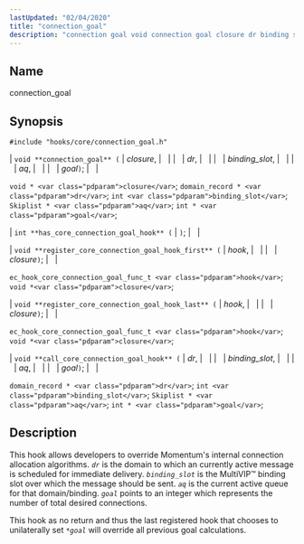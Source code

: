 ```yaml
---
lastUpdated: "02/04/2020"
title: "connection_goal"
description: "connection goal void connection goal closure dr binding slot aq goal void closure domain record dr int binding slot Skiplist aq int goal int has core connection goal hook void register core connection goal hook first hook closure ec hook core connection goal func t hook void closure void register..."
---
```


<a name="hooks.core.connection_goal"></a> 
## Name

connection_goal

## Synopsis

`#include "hooks/core/connection_goal.h"`

| `void **connection_goal** (` | <var class="pdparam">closure</var>, |   |
|   | <var class="pdparam">dr</var>, |   |
|   | <var class="pdparam">binding_slot</var>, |   |
|   | <var class="pdparam">aq</var>, |   |
|   | <var class="pdparam">goal</var>`)`; |   |

`void * <var class="pdparam">closure</var>`;
`domain_record * <var class="pdparam">dr</var>`;
`int <var class="pdparam">binding_slot</var>`;
`Skiplist * <var class="pdparam">aq</var>`;
`int * <var class="pdparam">goal</var>`;

| `int **has_core_connection_goal_hook** (` | `)`; |   |

| `void **register_core_connection_goal_hook_first** (` | <var class="pdparam">hook</var>, |   |
|   | <var class="pdparam">closure</var>`)`; |   |

`ec_hook_core_connection_goal_func_t <var class="pdparam">hook</var>`;
`void *<var class="pdparam">closure</var>`;

| `void **register_core_connection_goal_hook_last** (` | <var class="pdparam">hook</var>, |   |
|   | <var class="pdparam">closure</var>`)`; |   |

`ec_hook_core_connection_goal_func_t <var class="pdparam">hook</var>`;
`void *<var class="pdparam">closure</var>`;

| `void **call_core_connection_goal_hook** (` | <var class="pdparam">dr</var>, |   |
|   | <var class="pdparam">binding_slot</var>, |   |
|   | <var class="pdparam">aq</var>, |   |
|   | <var class="pdparam">goal</var>`)`; |   |

`domain_record * <var class="pdparam">dr</var>`;
`int <var class="pdparam">binding_slot</var>`;
`Skiplist * <var class="pdparam">aq</var>`;
`int * <var class="pdparam">goal</var>`;<a name="idp36474544"></a> 
## Description

This hook allows developers to override Momentum's internal connection allocation algorithms. *`dr`* is the domain to which an currently active message is scheduled for immediate delivery. *`binding_slot`* is the MultiVIP™ binding slot over which the message should be sent. *`aq`* is the current active queue for that domain/binding. *`goal`* points to an integer which represents the number of total desired connections.

This hook as no return and thus the last registered hook that chooses to unilaterally set *`*goal`* will override all previous goal calculations.